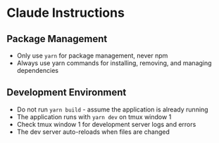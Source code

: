 # Claude Instructions

## Package Management
- Only use `yarn` for package management, never npm
- Always use yarn commands for installing, removing, and managing dependencies

## Development Environment
- Do not run `yarn build` - assume the application is already running
- The application runs with `yarn dev` on tmux window 1
- Check tmux window 1 for development server logs and errors
- The dev server auto-reloads when files are changed